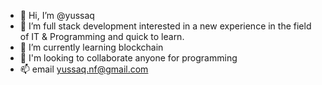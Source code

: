 - 👋 Hi, I’m @yussaq
- 👀 I’m full stack development interested in a new experience in the field of IT & Programming and quick to learn.
- 🌱 I’m currently learning blockchain
- 💞️ I'm looking to collaborate anyone for programming
- 📫 email yussaq.nf@gmail.com
<!---
yussaq/yussaq is a ✨ special ✨ repository because its `README.md` (this file) appears on your GitHub profile.
You can click the Preview link to take a look at your changes.
--->

